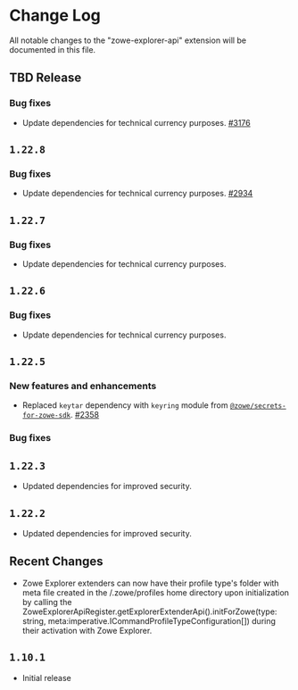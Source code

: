 # Change Log

All notable changes to the "zowe-explorer-api" extension will be documented in this file.

## TBD Release

### Bug fixes

- Update dependencies for technical currency purposes. [#3176](https://github.com/zowe/zowe-explorer-vscode/pull/3176)

## `1.22.8`

### Bug fixes

- Update dependencies for technical currency purposes. [#2934](https://github.com/zowe/zowe-explorer-vscode/pull/2934)

## `1.22.7`

### Bug fixes

- Update dependencies for technical currency purposes.

## `1.22.6`

### Bug fixes

- Update dependencies for technical currency purposes.

## `1.22.5`

### New features and enhancements

- Replaced `keytar` dependency with `keyring` module from [`@zowe/secrets-for-zowe-sdk`](https://github.com/zowe/zowe-cli/tree/master/packages/secrets). [#2358](https://github.com/zowe/vscode-extension-for-zowe/issues/2358)

### Bug fixes

## `1.22.3`

- Updated dependencies for improved security.

## `1.22.2`

- Updated dependencies for improved security.

## Recent Changes

- Zowe Explorer extenders can now have their profile type's folder with meta file created in the /.zowe/profiles home directory upon initialization by calling the ZoweExplorerApiRegister.getExplorerExtenderApi().initForZowe(type: string, meta:imperative.ICommandProfileTypeConfiguration[]) during their activation with Zowe Explorer.

## `1.10.1`

- Initial release
